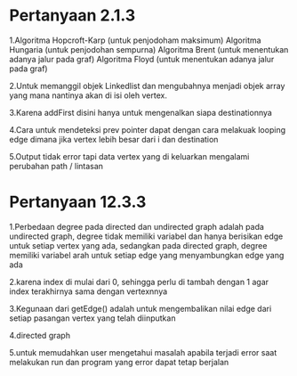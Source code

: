 # Pertanyaan 2.1.3

1.Algoritma Hopcroft-Karp (untuk penjodoham maksimum) Algoritma Hungaria (untuk penjodohan sempurna) Algoritma Brent (untuk menentukan adanya jalur pada graf) Algoritma Floyd (untuk menentukan adanya jalur pada graf)

2.Untuk memanggil objek Linkedlist dan mengubahnya menjadi objek array yang mana nantinya akan di isi oleh vertex.

3.Karena addFirst disini hanya untuk mengenalkan siapa destinationnya

4.Cara untuk mendeteksi prev pointer dapat dengan cara melakuak looping edge dimana jika vertex lebih besar dari i dan destination

5.Output tidak error tapi data vertex yang di keluarkan mengalami perubahan path / lintasan

# Pertanyaan 12.3.3
1.Perbedaan degree pada directed dan undirected graph adalah pada undirected graph, degree tidak memiliki variabel dan hanya berisikan edge untuk setiap vertex yang ada, sedangkan pada directed graph, degree memiliki variabel arah untuk setiap edge yang menyambungkan edge yang ada

2.karena index di mulai dari 0, sehingga perlu di tambah dengan 1 agar index terakhirnya sama dengan vertexnnya

3.Kegunaan dari getEdge() adalah untuk mengembalikan nilai edge dari setiap pasangan vertex yang telah diinputkan

4.directed graph

5.untuk memudahkan user mengetahui masalah apabila terjadi error saat melakukan run dan program yang error dapat tetap berjalan



